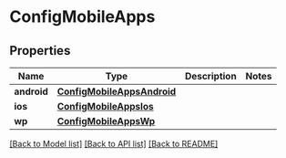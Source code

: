 # ConfigMobileApps

## Properties
Name | Type | Description | Notes
------------ | ------------- | ------------- | -------------
**android** | [**ConfigMobileAppsAndroid**](ConfigMobileAppsAndroid.md) |  | 
**ios** | [**ConfigMobileAppsIos**](ConfigMobileAppsIos.md) |  | 
**wp** | [**ConfigMobileAppsWp**](ConfigMobileAppsWp.md) |  | 

[[Back to Model list]](../README.md#documentation-for-models) [[Back to API list]](../README.md#documentation-for-api-endpoints) [[Back to README]](../README.md)

